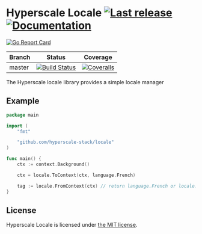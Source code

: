 # Hyperscale Locale [![Last release](https://img.shields.io/github/release/hyperscale-stack/locale.svg)](https://github.com/hyperscale-stack/locale/releases/latest) [![Documentation](https://godoc.org/github.com/hyperscale-stack/locale?status.svg)](https://godoc.org/github.com/hyperscale-stack/locale)

[![Go Report Card](https://goreportcard.com/badge/github.com/hyperscale-stack/locale)](https://goreportcard.com/report/github.com/hyperscale-stack/locale)

| Branch | Status                                                                                                                                                                     | Coverage                                                                                                                                               |
| ------ | -------------------------------------------------------------------------------------------------------------------------------------------------------------------------- | ------------------------------------------------------------------------------------------------------------------------------------------------------ |
| master | [![Build Status](https://github.com/hyperscale-stack/locale/workflows/Go/badge.svg?branch=master)](https://github.com/hyperscale-stack/locale/actions?query=workflow%3AGo) | [![Coveralls](https://img.shields.io/coveralls/hyperscale-stack/locale/master.svg)](https://coveralls.io/github/hyperscale-stack/locale?branch=master) |

The Hyperscale locale library provides a simple locale manager

## Example

```go
package main

import (
    "fmt"

    "github.com/hyperscale-stack/locale"
)

func main() {
	ctx := context.Background()

	ctx = locale.ToContext(ctx, language.French)

	tag := locale.FromContext(ctx) // return language.French or locale.DefaultLocale if
}

```

## License

Hyperscale Locale is licensed under [the MIT license](LICENSE.md).
